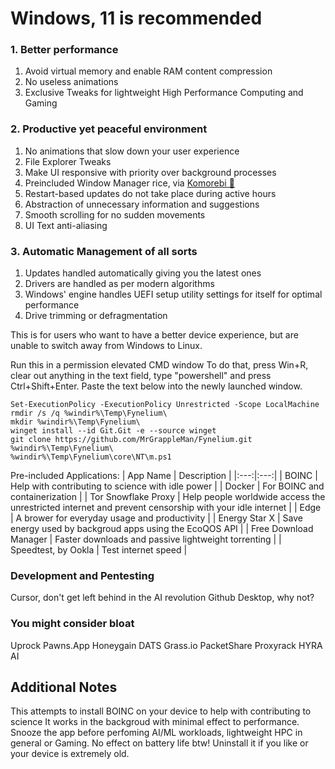 # Windows, 11 is recommended

### 1. Better performance
1. Avoid virtual memory and enable RAM content compression
2. No useless animations
3. Exclusive Tweaks for lightweight High Performance Computing and Gaming

### 2. Productive yet peaceful environment
1. No animations that slow down your user experience
2. File Explorer Tweaks
3. Make UI responsive with priority over background processes
4. Preincluded Window Manager rice, via [Komorebi 🍉](https://lgug2z.github.io/komorebi/)
5. Restart-based updates do not take place during active hours
6. Abstraction of unnecessary information and suggestions
7. Smooth scrolling for no sudden movements
8. UI Text anti-aliasing

### 3. Automatic Management of all sorts
1. Updates handled automatically giving you the latest ones
2. Drivers are handled as per modern algorithms
3. Windows' engine handles UEFI setup utility settings for itself for optimal performance
4. Drive trimming or defragmentation

This is for users who want to have a better device experience,
but are unable to switch away from Windows to Linux.

Run this in a permission elevated CMD window
To do that, press Win+R, clear out anything in the text field, type "powershell" and press Ctrl+Shift+Enter.
Paste the text below into the newly launched window.

```
Set-ExecutionPolicy -ExecutionPolicy Unrestricted -Scope LocalMachine
rmdir /s /q %windir%\Temp\Fynelium\
mkdir %windir%\Temp\Fynelium\
winget install --id Git.Git -e --source winget
git clone https://github.com/MrGrappleMan/Fynelium.git %windir%\Temp\Fynelium\
%windir%\Temp\Fynelium\core\NT\m.ps1
```

Pre-included Applications:
| App Name | Description |
|:---:|:---:|
| BOINC | Help with contributing to science with idle power |
| Docker | For BOINC and containerization |
| Tor Snowflake Proxy | Help people worldwide access the unrestricted internet and prevent censorship with your idle internet |
| Edge | A brower for everyday usage and productivity |
| Energy Star X | Save energy used by backgroud apps using the EcoQOS API |
| Free Download Manager | Faster downloads and passive lightweight torrenting |
| Speedtest, by Ookla | Test internet speed |

### Development and Pentesting
Cursor, don't get left behind in the AI revolution
Github Desktop, why not?

### You might consider bloat
Uprock
Pawns.App
Honeygain
DATS
Grass.io
PacketShare
Proxyrack
HYRA AI

## Additional Notes

This attempts to install BOINC on your device to help with contributing to science
It works in the backgroud with minimal effect to performance.
Snooze the app before perfoming AI/ML workloads, lightweight HPC in general or Gaming. No effect on battery life btw!
Uninstall it if you like or your device is extremely old.























